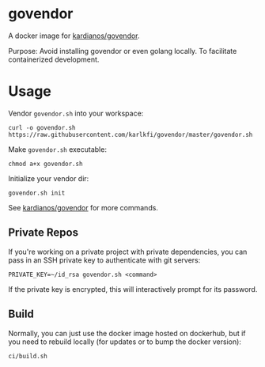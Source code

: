 # govendor
A docker image for [kardianos/govendor](https://github.com/kardianos/govendor).

Purpose: Avoid installing govendor or even golang locally. To facilitate containerized development.


# Usage

Vendor `govendor.sh` into your workspace:

```
curl -o govendor.sh https://raw.githubusercontent.com/karlkfi/govendor/master/govendor.sh
```

Make `govendor.sh` executable:

```
chmod a+x govendor.sh
```

Initialize your vendor dir:

```
govendor.sh init
```

See [kardianos/govendor](https://github.com/kardianos/govendor) for more commands.


## Private Repos

If you're working on a private project with private dependencies, you can pass in an SSH private key to authenticate with git servers:

```
PRIVATE_KEY=~/id_rsa govendor.sh <command>
```

If the private key is encrypted, this will interactively prompt for its password.


## Build

Normally, you can just use the docker image hosted on dockerhub, but if you need to rebuild locally (for updates or to bump the docker version):

```
ci/build.sh
```
